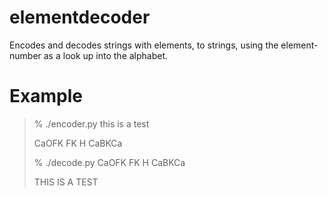 elementdecoder
==============

Encodes and decodes strings with elements, to strings, using the element-number as a look up into the alphabet. 

Example
=======
> % ./encoder.py this is a test 
>
> CaOFK FK H CaBKCa
>
> % ./decode.py CaOFK FK H CaBKCa
>
> THIS IS A TEST
